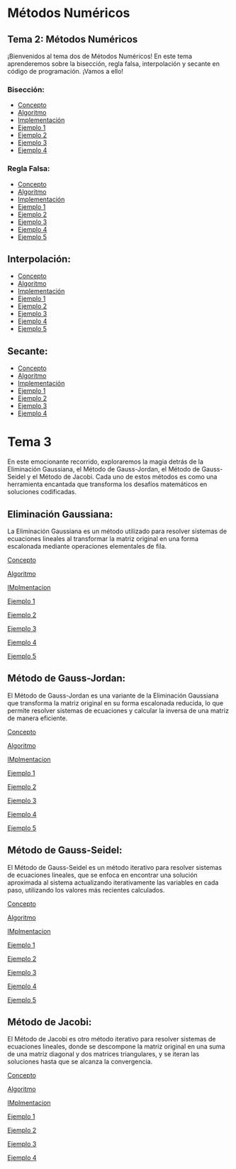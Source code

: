 # Métodos Numéricos

## Tema 2: Métodos Numéricos

¡Bienvenidos al tema dos de Métodos Numéricos! En este tema aprenderemos sobre la bisección, regla falsa, interpolación y secante en código de programación. ¡Vamos a ello!

### Bisección:

- [Concepto](https://github.com/Wenceslaobeni/Metodos-Numericos/blob/66a94e951eb2ae2f5dbf0ec1e46345ee95722296/Tema2/Bisecci%C3%B3n/implementaci%C3%B3n%20del%20m%C3%A9todo%20de%20la%20bisecci%C3%B3n)
- [Algoritmo](https://github.com/Wenceslaobeni/Metodos-Numericos/blob/249e52db91cc6b85bb2d49cbcc25105fac039f7b/Tema2/Bisección/Algoritmo)
- [Implementación](https://github.com/Wenceslaobeni/Metodos-Numericos/blob/f7856b09c7ea9b570e076de4754189e074f06bb2/Tema2/Bisección/Implementación%20del%20método%20de%20la%20bisección)
- [Ejemplo 1](https://github.com/Wenceslaobeni/Metodos-Numericos/blob/f7856b09c7ea9b570e076de4754189e074f06bb2/Tema2/Bisección/Bisección%20ejemplo%201)
- [Ejemplo 2](https://github.com/Wenceslaobeni/Metodos-Numericos/blob/f7856b09c7ea9b570e076de4754189e074f06bb2/Tema2/Bisección/Bisección%202)
- [Ejemplo 3](https://github.com/Wenceslaobeni/Metodos-Numericos/blob/f7856b09c7ea9b570e076de4754189e074f06bb2/Tema2/Bisección/Bisección%203)
- [Ejemplo 4](https://github.com/Wenceslaobeni/Metodos-Numericos/blob/f7856b09c7ea9b570e076de4754189e074f06bb2/Tema2/Bisección/Bisección%204)

### Regla Falsa:

- [Concepto](https://github.com/Wenceslaobeni/Metodos-Numericos/tree/4acf1f26a2f5e13b352993a04d4794c370ef7f42/Tema2/Regla%20Falsa)
- [Algoritmo](https://github.com/Wenceslaobeni/Metodos-Numericos/blob/930b174754eb62b332e4730ccb9b93528c885c79/Tema2/Regla%20Falsa/Algoritmo)
- [Implementación](https://github.com/Wenceslaobeni/Metodos-Numericos/blob/5032eeb846c0d917b62fccb2cfa948af08a4f144/Tema2/Regla%20Falsa/Implementación)
- [Ejemplo 1](https://github.com/Wenceslaobeni/Metodos-Numericos/blob/bd7258ba281ce363d98e9784816f50d177d7c74d/Tema2/Regla%20Falsa/Regla%20Falsa)
- [Ejemplo 2](https://github.com/Wenceslaobeni/Metodos-Numericos/blob/bd7258ba281ce363d98e9784816f50d177d7c74d/Tema2/Regla%20Falsa/Regla%20Falsa%202)
- [Ejemplo 3](https://github.com/Wenceslaobeni/Metodos-Numericos/blob/bd7258ba281ce363d98e9784816f50d177d7c74d/Tema2/Regla%20Falsa/Regla%20Falsa%203)
- [Ejemplo 4](https://github.com/Wenceslaobeni/Metodos-Numericos/blob/bd7258ba281ce363d98e9784816f50d177d7c74d/Tema2/Regla%20Falsa/Regla%20Falsa%204)
- [Ejemplo 5](https://github.com/Wenceslaobeni/Metodos-Numericos/blob/bd7258ba281ce363d98e9784816f50d177d7c74d/Tema2/Regla%20Falsa/Regla%20Falsa%205)

## Interpolación:

- [Concepto](https://github.com/Wenceslaobeni/Metodos-Numericos/blob/65eb4df9ed0b970643e1a9a75e273e56d41ef5af/Tema2/Interpolación/Concepto)
- [Algoritmo](https://github.com/Wenceslaobeni/Metodos-Numericos/blob/65eb4df9ed0b970643e1a9a75e273e56d41ef5af/Tema2/Interpolación/Algoritmo)
- [Implementación](https://github.com/Wenceslaobeni/Metodos-Numericos/blob/65eb4df9ed0b970643e1a9a75e273e56d41ef5af/Tema2/Interpolación/Implementación)
- [Ejemplo 1](https://github.com/Wenceslaobeni/Metodos-Numericos/blob/65eb4df9ed0b970643e1a9a75e273e56d41ef5af/Tema2/Interpolación/Interpolación%201)
- [Ejemplo 2](https://github.com/Wenceslaobeni/Metodos-Numericos/blob/65eb4df9ed0b970643e1a9a75e273e56d41ef5af/Tema2/Interpolación/Interpolación%202)
- [Ejemplo 3](https://github.com/Wenceslaobeni/Metodos-Numericos/blob/65eb4df9ed0b970643e1a9a75e273e56d41ef5af/Tema2/Interpolación/Interpolación%203)
- [Ejemplo 4](https://github.com/Wenceslaobeni/Metodos-Numericos/blob/65eb4df9ed0b970643e1a9a75e273e56d41ef5af/Tema2/Interpolación/Interpolación%204)
- [Ejemplo 5](https://github.com/Wenceslaobeni/Metodos-Numericos/blob/65eb4df9ed0b970643e1a9a75e273e56d41ef5af/Tema2/Interpolación/Interpolación%205)

 ## Secante:

- [Concepto](https://github.com/Wenceslaobeni/Metodos-Numericos/blob/3c5657d79d530f2f4c55f1273e0abd636a0e5f39/Tema2/Secante/Concepto)
- [Algoritmo](https://github.com/Wenceslaobeni/Metodos-Numericos/blob/3c5657d79d530f2f4c55f1273e0abd636a0e5f39/Tema2/Secante/Algoritmo)
- [Implementación](https://github.com/Wenceslaobeni/Metodos-Numericos/blob/3c5657d79d530f2f4c55f1273e0abd636a0e5f39/Tema2/Secante/Implementaci%C3%B3n)
- [Ejemplo 1](https://github.com/Wenceslaobeni/Metodos-Numericos/blob/3c5657d79d530f2f4c55f1273e0abd636a0e5f39/Tema2/Secante/secante%201)
- [Ejemplo 2](https://github.com/Wenceslaobeni/Metodos-Numericos/blob/3c5657d79d530f2f4c55f1273e0abd636a0e5f39/Tema2/Secante/secante%202)
- [Ejemplo 3](https://github.com/Wenceslaobeni/Metodos-Numericos/blob/3c5657d79d530f2f4c55f1273e0abd636a0e5f39/Tema2/Secante/secante%203)
- [Ejemplo 4](https://github.com/Wenceslaobeni/Metodos-Numericos/blob/3c5657d79d530f2f4c55f1273e0abd636a0e5f39/Tema2/Secante/secante%204)


 


# Tema 3 
En este emocionante recorrido, exploraremos la magia detrás de la Eliminación Gaussiana, el Método de Gauss-Jordan, el Método de Gauss-Seidel y
el Método de Jacobi. Cada uno de estos métodos es como una herramienta encantada que transforma los desafíos matemáticos en soluciones codificadas. 

## Eliminación Gaussiana:

La Eliminación Gaussiana es un método utilizado para resolver sistemas de ecuaciones lineales al transformar la matriz original en una forma escalonada mediante operaciones elementales de fila.

 [Concepto](https://github.com/Wenceslaobeni/Metodos-Numericos/tree/c89d12ddccf7511326335f5f8b9bbcaf75638a80)

 [Algoritmo](https://github.com/Wenceslaobeni/Metodos-Numericos/blob/04843ec44a773bea45e21fb79542ed8a3f3aa706/Algortimo)

 [IMplmentacion](https://github.com/Wenceslaobeni/Metodos-Numericos/blob/e63dcef2fe2f1bbe0fd803b9fa00240717419dca/implementaci%C3%B3n%20del%20m%C3%A9todo%20de%20la%20bisecci%C3%B3n)

[Ejemplo 1](https://github.com/Wenceslaobeni/Metodos-Numericos/blob/3d6c0781a34e7a6c59b61830e271b65e9d6826d8/Tema%203/Eliminaci%C3%B3n%20Gaussiana/Eliminaci%C3%B3n%20Gaussiana%201)

[Ejemplo 2](https://github.com/Wenceslaobeni/Metodos-Numericos/blob/20aefc97df8e3798eca94c83051151fee692f658/Tema%203/Eliminaci%C3%B3n%20Gaussiana/Eliminaci%C3%B3n%20Gaussiana%202)

[Ejemplo 3](https://github.com/Wenceslaobeni/Metodos-Numericos/blob/8ac86a8f36d41f859f9a54a6c8712e553e49e61e/Tema%203/Eliminaci%C3%B3n%20Gaussiana/Eliminaci%C3%B3n%20Gaussiana%203)

[Ejemplo 4](https://github.com/Wenceslaobeni/Metodos-Numericos/blob/3e7c33764b7588a004eefdbcd23c3aecd83e861f/Tema%203/Eliminaci%C3%B3n%20Gaussiana/Eliminaci%C3%B3n%20Gaussiana%204)

[Ejemplo 5](https://github.com/Wenceslaobeni/Metodos-Numericos/blob/46fc775b08f6aa78228c60c2fdda228b93edc86e/Tema%203/Eliminaci%C3%B3n%20Gaussiana/Eliminaci%C3%B3n%20Gaussiana%205)
 

## Método de Gauss-Jordan:
El Método de Gauss-Jordan es una variante de la Eliminación Gaussiana que transforma la matriz original en su forma escalonada reducida, lo que permite resolver sistemas de ecuaciones y calcular la inversa de una matriz de manera eficiente.

 [Concepto](https://github.com/Wenceslaobeni/Metodos-Numericos/tree/c89d12ddccf7511326335f5f8b9bbcaf75638a80)

 [Algoritmo](https://github.com/Wenceslaobeni/Metodos-Numericos/blob/04843ec44a773bea45e21fb79542ed8a3f3aa706/Algortimo)

 [IMplmentacion](https://github.com/Wenceslaobeni/Metodos-Numericos/blob/e63dcef2fe2f1bbe0fd803b9fa00240717419dca/implementaci%C3%B3n%20del%20m%C3%A9todo%20de%20la%20bisecci%C3%B3n)

[Ejemplo 1](https://github.com/Wenceslaobeni/Metodos-Numericos/blob/b09752b1d82c0034a040444ff867072d2a2c4be6/Tema%203/M%C3%A9todo%20de%20Gauss-Jordan/M%C3%A9todo%20de%20Gauss-Jordan%201)

[Ejemplo 2](https://github.com/Wenceslaobeni/Metodos-Numericos/blob/888ddc99266b7ec3f3a468d17caba9743537dcee/Tema%203/M%C3%A9todo%20de%20Gauss-Jordan/M%C3%A9todo%20de%20Gauss-Jordan%202)

[Ejemplo 3](https://github.com/Wenceslaobeni/Metodos-Numericos/blob/6f37ba499c0ae29a5479353da38f98d780fdbc70/Tema%203/M%C3%A9todo%20de%20Gauss-Jordan/M%C3%A9todo%20de%20Gauss-Jordan%203)

[Ejemplo 4](https://github.com/Wenceslaobeni/Metodos-Numericos/blob/217363d123a60d19ba4a72907742ae1d68e35ee3/Tema%203/M%C3%A9todo%20de%20Gauss-Jordan/M%C3%A9todo%20de%20Gauss-Jordan%204)

[Ejemplo 5](https://github.com/Wenceslaobeni/Metodos-Numericos/blob/457d39b6f7ef11e6c49e2507e3a7f5a2f2b6310a/Tema%203/M%C3%A9todo%20de%20Gauss-Jordan/M%C3%A9todo%20de%20Gauss-Jordan%205)

## Método de Gauss-Seidel:

El Método de Gauss-Seidel es un método iterativo para resolver sistemas de ecuaciones lineales, que se enfoca en encontrar una solución aproximada al sistema actualizando iterativamente las variables en cada paso, utilizando los valores más recientes calculados.

 [Concepto](https://github.com/Wenceslaobeni/Metodos-Numericos/tree/c89d12ddccf7511326335f5f8b9bbcaf75638a80)

 [Algoritmo](https://github.com/Wenceslaobeni/Metodos-Numericos/blob/04843ec44a773bea45e21fb79542ed8a3f3aa706/Algortimo)

 [IMplmentacion](https://github.com/Wenceslaobeni/Metodos-Numericos/blob/e63dcef2fe2f1bbe0fd803b9fa00240717419dca/implementaci%C3%B3n%20del%20m%C3%A9todo%20de%20la%20bisecci%C3%B3n)

[Ejemplo 1](https://github.com/Wenceslaobeni/Metodos-Numericos/blob/d6744445d525b601762cdc49bd032773d7da6996/Tema%203/M%C3%A9todo%20de%20Gauss-Seidel/M%C3%A9todo%20de%20Gauss-Seidel%201)

[Ejemplo 2](https://github.com/Wenceslaobeni/Metodos-Numericos/blob/d6744445d525b601762cdc49bd032773d7da6996/Tema%203/M%C3%A9todo%20de%20Gauss-Seidel/M%C3%A9todo%20de%20Gauss-Seidel%202)

[Ejemplo 3](https://github.com/Wenceslaobeni/Metodos-Numericos/blob/d6744445d525b601762cdc49bd032773d7da6996/Tema%203/M%C3%A9todo%20de%20Gauss-Seidel/M%C3%A9todo%20de%20Gauss-Seidel%203)

[Ejemplo 4](https://github.com/Wenceslaobeni/Metodos-Numericos/blob/d6744445d525b601762cdc49bd032773d7da6996/Tema%203/M%C3%A9todo%20de%20Gauss-Seidel/M%C3%A9todo%20de%20Gauss-Seidel%204)

[Ejemplo 5](https://github.com/Wenceslaobeni/Metodos-Numericos/blob/d6744445d525b601762cdc49bd032773d7da6996/Tema%203/M%C3%A9todo%20de%20Gauss-Seidel/M%C3%A9todo%20de%20Gauss-Seidel%205)

## Método de Jacobi:

El Método de Jacobi es otro método iterativo para resolver sistemas de ecuaciones lineales, donde se descompone la matriz original en una suma de una matriz diagonal y dos matrices triangulares, y se iteran las soluciones hasta que se alcanza la convergencia.


 [Concepto](https://github.com/Wenceslaobeni/Metodos-Numericos/tree/c89d12ddccf7511326335f5f8b9bbcaf75638a80)

 [Algoritmo](https://github.com/Wenceslaobeni/Metodos-Numericos/blob/04843ec44a773bea45e21fb79542ed8a3f3aa706/Algortimo)

 [IMplmentacion](https://github.com/Wenceslaobeni/Metodos-Numericos/blob/e63dcef2fe2f1bbe0fd803b9fa00240717419dca/implementaci%C3%B3n%20del%20m%C3%A9todo%20de%20la%20bisecci%C3%B3n)
 
[Ejemplo 1](https://github.com/Wenceslaobeni/Metodos-Numericos/blob/6964721b83f4d32f02959be8b2635980572cf49e/Tema%203/M%C3%A9todo%20de%20Jacobi/M%C3%A9todo%20de%20Jacobi%201)

[Ejemplo 2](https://github.com/Wenceslaobeni/Metodos-Numericos/blob/9daac79ebe3015326652f3ce084d9c2116031bfe/Tema%203/M%C3%A9todo%20de%20Jacobi/M%C3%A9todo%20de%20Jacobi%202)

[Ejemplo 3](https://github.com/Wenceslaobeni/Metodos-Numericos/blob/d62400070817ba4c0a7f52385d24bebed30f398e/Tema%203/M%C3%A9todo%20de%20Jacobi/M%C3%A9todo%20de%20Jacobi%203)

[Ejemplo 4](https://github.com/Wenceslaobeni/Metodos-Numericos/blob/7d6b8be35bd62a9aafbb94b69b22f2edd9514f03/Tema%203/M%C3%A9todo%20de%20Jacobi/M%C3%A9todo%20de%20Jacobi%204)










